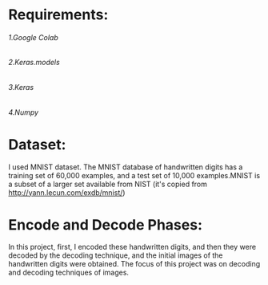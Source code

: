 # Requirements:
###### 1.Google Colab
###### 2.Keras.models
###### 3.Keras
###### 4.Numpy

# Dataset:
I used MNIST dataset. The MNIST database of handwritten digits has a training set of 60,000 examples, and a test set of 10,000 examples.MNIST is a subset of a larger set available from NIST (it's copied from http://yann.lecun.com/exdb/mnist/)

# Encode and Decode Phases:
In this project, first, I encoded these handwritten digits, and then they were decoded by the decoding technique, and the initial images of the handwritten digits were obtained. The focus of this project was on decoding and decoding techniques of images.
